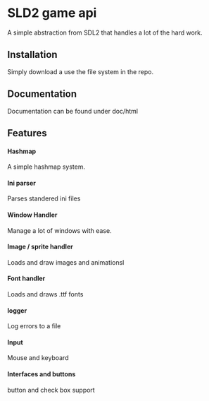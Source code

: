 SLD2 game api
=============

A simple abstraction from SDL2 that handles a lot of the hard work.

Installation
-----------
Simply download a use the file system in the repo.

Documentation
-----------
Documentation can be found under doc/html

Features
-----------

#### Hashmap

A simple hashmap system.

#### Ini parser

Parses standered ini files

#### Window Handler

Manage a lot of windows with ease.

#### Image / sprite handler

Loads and draw images and animationsl

#### Font handler

Loads and draws .ttf fonts

#### logger

Log errors to a file

#### Input

Mouse and keyboard

#### Interfaces and buttons

button and check box support
